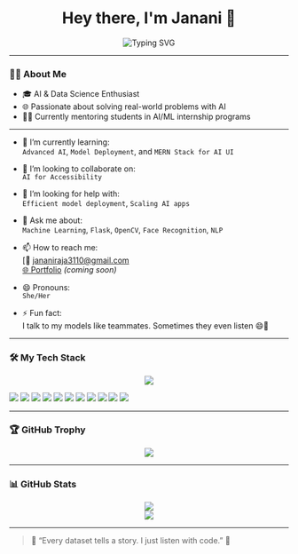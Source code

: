<h1 align="center">Hey there, I'm Janani 👋</h1>

<p align="center">
  <img src="https://readme-typing-svg.herokuapp.com?font=Fira+Code&size=24&pause=1000&color=F75C7E&center=true&vCenter=true&width=500&lines=AI+%7C+ML+%7C+Deep+Learning+%7C+NLP+%7C+Python"alt="Typing SVG" />
</p>

---

### 👩‍💻 About Me

- 🎓 AI & Data Science Enthusiast  
- 🌐 Passionate about solving real-world problems with AI  
- 🧑‍🏫 Currently mentoring students in AI/ML internship programs  
 

---

- 🌱 I’m currently learning:  
  `Advanced AI`, `Model Deployment`, and `MERN Stack for AI UI`

- 👯 I’m looking to collaborate on:  
  `AI for Accessibility`

- 🤔 I’m looking for help with:  
  `Efficient model deployment`, `Scaling AI apps`

- 💬 Ask me about:  
  `Machine Learning`, `Flask`, `OpenCV`, `Face Recognition`, `NLP`

- 📫 How to reach me:  
  [📧 jananiraja3110@gmail.com  
  [🌐 Portfolio](https://your-portfolio-link.com) *(coming soon)*

- 😄 Pronouns:  
  `She/Her`

- ⚡ Fun fact:  
  I talk to my models like teammates. Sometimes they even listen 😄🤖

---

### 🛠️ My Tech Stack

<p align="center">
  <img src="https://img.shields.io/badge/-Python-FFD43B?style=for-the-badge&logo=python&logoColor=blue" />
</p>

<p>
  <img src="https://img.shields.io/badge/-TensorFlow-05122A?style=flat&logo=tensorflow" />
  <img src="https://img.shields.io/badge/-Pandas-05122A?style=flat&logo=pandas" />
  <img src="https://img.shields.io/badge/-NumPy-05122A?style=flat&logo=numpy" />
  <img src="https://img.shields.io/badge/-ScikitLearn-05122A?style=flat&logo=scikit-learn" />
  <img src="https://img.shields.io/badge/-OpenCV-05122A?style=flat&logo=opencv" />
  <img src="https://img.shields.io/badge/-Flask-05122A?style=flat&logo=flask" />
  <img src="https://img.shields.io/badge/-Streamlit-05122A?style=flat&logo=streamlit" />
  <img src="https://img.shields.io/badge/-React-05122A?style=flat&logo=react" />
  <img src="https://img.shields.io/badge/-TailwindCSS-05122A?style=flat&logo=tailwind-css" />
  <img src="https://img.shields.io/badge/-MySQL-05122A?style=flat&logo=mysql" />
  <img src="https://img.shields.io/badge/-GitHub-05122A?style=flat&logo=github" />
</p>

---

### 🏆 GitHub Trophy

<p align="center">
  <img src="https://github-profile-trophy.vercel.app/?username=janani31&theme=radical&column=4" />
</p>

---

### 📊 GitHub Stats

<p align="center">
  <img src="https://github-readme-stats.vercel.app/api?username=janani31&show_icons=true&theme=radical" />
  <br/>
  <img src="https://github-readme-stats.vercel.app/api/top-langs/?username=janani31&layout=compact&theme=radical" />
</p>

---

> 💬 “Every dataset tells a story. I just listen with code.” 🎯


